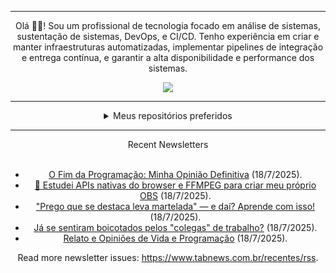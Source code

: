 <div align="center">
<hr>
<p>Olá 👋🏾! Sou um profissional de tecnologia focado em análise de sistemas, sustentação de sistemas, DevOps, e CI/CD. Tenho experiência em criar e manter infraestruturas automatizadas, implementar pipelines de integração e entrega contínua, e garantir a alta disponibilidade e performance dos sistemas.</p>
  <img src="https://media.giphy.com/media/yAGIvCiwPJn5C/giphy.gif">
<hr>
  <details>
  <summary>Meus repositórios preferidos</summary>
  <br />
  Alguns dos meus melhores repositórios:
  <br />
<br />
  <ul><li><a href=https://github.com/commitgeist/aluratube target="_blank" rel="noopener noreferrer">commitgeist/aluratube</a> (<b>0</b> ✨ and <b>0</b> 🍴): Aluratube - Desenvolvido durante a imersão React da Alura no final de 2022</li><li><a href=https://github.com/commitgeist/nlw-ia target="_blank" rel="noopener noreferrer">commitgeist/nlw-ia</a> (<b>0</b> ✨ and <b>0</b> 🍴): Projeto desenvolvido durante a NLW IA - Usando a API da OPENAI</li><li><a href=https://github.com/commitgeist/nlw-journey-ia target="_blank" rel="noopener noreferrer">commitgeist/nlw-journey-ia</a> (<b>0</b> ✨ and <b>0</b> 🍴): NLW IA - Agent de viagens usando python + langchain + GPT</li>
<li>More coming soon :).</li>
</ul>
  </details>
  <hr/>
    <summary>Recent Newsletters</summary>
  <br />
  <ul>
    <li><a href=https://www.tabnews.com.br/filipedeschamps/o-fim-da-programacao-minha-opiniao-definitiva target="_blank" rel="noopener noreferrer">O Fim da Programação: Minha Opinião Definitiva</a> (18/7/2025).</li><li><a href=https://www.tabnews.com.br/ChristoferMendes/estudei-apis-nativas-do-browser-e-ffmpeg-para-criar-meu-proprio-obs target="_blank" rel="noopener noreferrer">🎥 Estudei APIs nativas do browser e FFMPEG para criar meu próprio OBS</a> (18/7/2025).</li><li><a href=https://www.tabnews.com.br/RuanHalsk/prego-que-se-destaca-leva-martelada-e-dai-aprende-com-isso target="_blank" rel="noopener noreferrer">"Prego que se destaca leva martelada" — e daí? Aprende com isso!</a> (18/7/2025).</li><li><a href=https://www.tabnews.com.br/devmaromba/ja-se-sentiram-boicotados-pelos-colegas-de-trabalho target="_blank" rel="noopener noreferrer">Já se sentiram boicotados pelos "colegas" de trabalho?</a> (18/7/2025).</li><li><a href=https://www.tabnews.com.br/felipesouza789/relato-e-opinioes-de-vida-e-programacao target="_blank" rel="noopener noreferrer">Relato e Opiniões de Vida e Programação</a> (18/7/2025).</li>
  </ul>
<p>Read more newsletter issues: <a href="https://www.tabnews.com.br/recentes/rss">https://www.tabnews.com.br/recentes/rss</a>.</p>
  </details>
